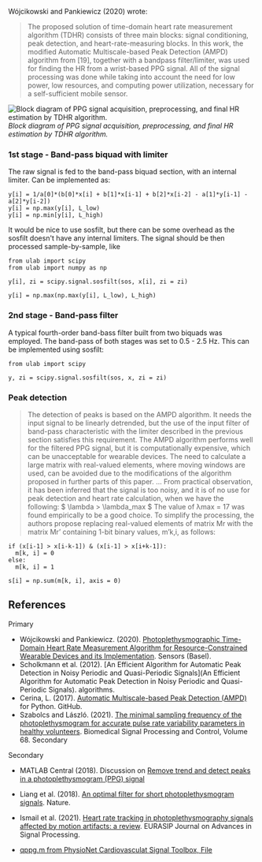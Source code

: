 Wójcikowski and Pankiewicz (2020) wrote:
> The proposed solution of time-domain heart rate measurement algorithm (TDHR) consists of three main blocks: signal conditioning, peak detection, and heart-rate-measuring blocks. In this work, the modified Automatic Multiscale-based Peak Detection (AMPD) algorithm from [19], together with a bandpass filter/limiter, was used for finding the HR from a wrist-based PPG signal. All of the signal processing was done while taking into account the need for low power, low resources, and computing power utilization, necessary for a self-sufficient mobile sensor.

![Block diagram of PPG signal acquisition, preprocessing, and final HR estimation by TDHR algorithm.](https://www.ncbi.nlm.nih.gov/pmc/articles/PMC7146569/bin/sensors-20-01783-g003.jpg)
<br>*Block diagram of PPG signal acquisition, preprocessing, and final HR estimation by TDHR algorithm.*

### 1st stage - Band-pass biquad with limiter
The raw signal is fed to the band-pass biquad section, with an internal limiter.
Can be implemented as:

```
y[i] = 1/a[0]*(b[0]*x[i] + b[1]*x[i-1] + b[2]*x[i-2] - a[1]*y[i-1] - a[2]*y[i-2])
y[i] = np.max(y[i], L_low)
y[i] = np.min[y[i], L_high)
```
It would be nice to use sosfilt, but there can be some overhead as the sosfilt doesn't have any internal limiters. 
The signal should be then processed sample-by-sample, like

```
from ulab import scipy
from ulab import numpy as np

y[i], zi = scipy.signal.sosfilt(sos, x[i], zi = zi)

y[i] = np.max(np.max(y[i], L_low), L_high)
```

### 2nd stage - Band-pass filter
A typical fourth-order band-bass filter built from two biquads was employed. The band-pass of both stages was set to 0.5 - 2.5 Hz.
This can be implemented using sosfilt:

```
from ulab import scipy

y, zi = scipy.signal.sosfilt(sos, x, zi = zi)
```

### Peak detection

> The detection of peaks is based on the AMPD algorithm.
> It needs the input signal to be linearly detrended, but the use of the input filter of band-pass characteristic with the limiter described in the previous section satisfies this requirement.
> The AMPD algorithm performs well for the filtered PPG signal, but it is computationally expensive, which can be unacceptable for wearable devices.
> The need to calculate a large matrix with real-valued elements, where moving windows are used, can be avoided due to the modifications of the algorithm proposed in further parts of this paper.
> ...
> From practical observation, it has been inferred that the signal is too noisy, and it is of no use for peak detection and heart rate calculation, when we have the following:
> $ \lambda > \lambda_max $
> The value of λmax = 17 was found empirically to be a good choice.
> To simplify the processing, the authors propose replacing real-valued elements of matrix Mr with the matrix Mr’ containing 1-bit binary values, m’k,i, as follows:

```
if (x[i-1] > x[i-k-1]) & (x[i-1] > x[i+k-1]):
  m[k, i] = 0
else:
  m[k, i] = 1

s[i] = np.sum(m[k, i], axis = 0)
```

## References

Primary

- Wójcikowski and Pankiewicz. (2020). [Photoplethysmographic Time-Domain Heart Rate Measurement Algorithm for Resource-Constrained Wearable Devices and its Implementation](https://www.ncbi.nlm.nih.gov/pmc/articles/PMC7146569/). Sensors (Basel).
- Scholkmann et al. (2012). [An Efficient Algorithm for Automatic Peak Detection in Noisy Periodic and Quasi-Periodic Signals](An Efficient Algorithm for Automatic Peak Detection in Noisy Periodic and Quasi-Periodic Signals). algorithms.
- Cerina, L. (2017). [Automatic Multiscale-based Peak Detection (AMPD)](https://github.com/LucaCerina/ampdLib) for Python. GitHub.
- Szabolcs and László. (2021). [The minimal sampling frequency of the photoplethysmogram for accurate pulse rate variability parameters in healthy volunteers](https://www.sciencedirect.com/science/article/pii/S1746809421001865). Biomedical Signal Processing and Control, Volume 68.
Secondary

Secondary

- MATLAB Central (2018). Discussion on [Remove trend and detect peaks in a photoplethysmogram (PPG) signal](https://se.mathworks.com/matlabcentral/answers/380879-remove-trend-and-detect-peaks-in-a-photoplethysmogram-ppg-signal)
- Liang et al. (2018). [An optimal filter for short photoplethysmogram signals](https://www.nature.com/articles/sdata201876). Nature.
- Ismail et al. (2021). [Heart rate tracking in photoplethysmography signals affected by motion artifacts: a review](https://asp-eurasipjournals.springeropen.com/articles/10.1186/s13634-020-00714-2). EURASIP Journal on Advances in Signal Processing.

- [qppg.m from PhysioNet Cardiovasculat Signal Toolbox, File](https://moodle.frankfurt-university.de/mod/resource/view.php?id=473220)
